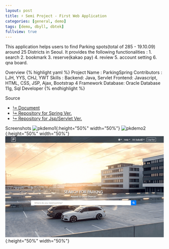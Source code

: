 ```yaml
---
layout: post
title: ♯ Semi Project - First Web Application
categories: [general, demo]
tags: [demo, dbyll, dbtek]
fullview: true
---
```


This application helps users to find Parking spots(total of 285 - 19.10.09) around 25 Districts in Seoul.
It provides the following functionalities : 1. search 2. bookmark 3. reserve(kakao pay) 4. review 5. account setting 6. qna board.

Overview
{% highlight yaml %}
Project Name : ParkingSpring
Contributors :
   LJH, YYS, CHJ, YWT
Skills : 
  Backend: Java, Servlet
  Frontend: Javascript, HTML, CSS, JSP, Ajax, Bootstrap 4 Framework
  Database: Oracle Database 11g, Sql Developer
{% endhighlight %}

Source
- [↳ Document](https://jnuho.github.io/ParkingSpring)
- [↳ Repository for Spring Ver.](https://github.com/fggo/ParkingSpring)
- [↳ Repository for Jsp/Servlet Ver.](https://github.com/fggo/Parking)

Screenshots
  ![pkdemo1](/assets/images/pkdemo1.gif){:height="50%" width="50%"}
  ![pkdemo2](/assets/images/pkdemo2.gif){:height="50%" width="50%"}
  ![pkdemo3](/assets/images/pkdemo3.gif){:height="50%" width="50%"}
